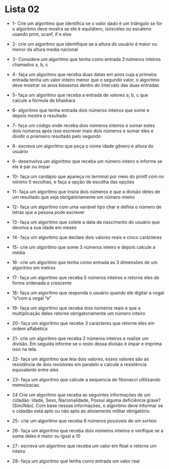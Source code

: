 # Lista 02
- 1- Crie um algoritmo que identifica se o valor dado é um triângulo se for o algoritmo deve mostra se ele é equilátero, isósceles ou escaleno usando print, scanf, if e else

- 2- crie um algoritmo que identifique se a altura do usuário é maior ou menor da altura media nacional

- 3- Considere um algoritmo que tenha como entrada 3 números inteiros chamados a, b, c

- 4- faça um algoritmo que receba duas datas em anos cuja a primeira entrada tenha um valor inteiro menor que o segundo valor, o algoritmo deve mostrar os anos bissextos dentro do intervalo das duas entradas

- 5- faça um algoritmo que receba a entrada de valores a, b, c que calcule a fórmula de bhaskara

- 6- algoritmo que tenha entrada dois números inteiros que some e depois mostre o resultado

- 7- faça um código onde receba dois números inteiros e somar estes dois números após isso escrever mais dois números e somar eles e dividir o priemeiro resultado pelo segundo

- 8- escreva um algoritmo que peça o nome idade gênero e altura do usuário

- 9- desenvolva um algoritmo que receba um número inteiro e informe se ele é par ou ímpar

- 10- faça um cardápio que apareça no terminal por meio do printf com no mínimo 5 escolhas, e faça a opção de escolha das opções

- 11- faça um algoritmo que insira dois números e que a divisão deles de um resultado que seja obrigatóriamente um número inteiro

- 12- faça um algoritmo com uma variável tipo char e defina o número de letras que a pessoa pode escrever

- 13- faça um algoritmo que colete a data de nascimento do usuário que devolva a sua idade em meses

- 14- faça um algoritmo que declare dois valores reais e cinco carácteres

- 15- crie um algoritmo que some 3 números inteiro e depois calcule a média

- 16- crie um algoritmo que tenha como entrada as 3 dimensões de um algoritmo em metros

- 17- faça um algoritmo que receba 5 números inteiros e retorne eles de forma ordenada e crescente

- 18- faça um algoritmo que responda o usuário quando ele digitar a vogal “o”com a vogal “e”

- 19- faça um algoritmo que receba dois números reais e que a multiplicação deles retorne obrigatoriamente um número inteiro

- 20- faça um algoritmo que recebe 3 carácteres que retorne eles em ordem alfabética

- 21- crie um algoritmo que receba 2 números inteiros e realize um divisão. Em seguida informe se o resto dessa divisão é ímpar e imprima isso na tela.

- 22- faça um algoritmo que leia dois valores, esses valores são as resistência de dois resistores em paralelo e calcule a resistência equivalente entre eles

- 23- faça um algoritmo que calcule a sequencia de fibonacci ultilizando memoizacao.

- 24 Crie um algoritmo que receba as seguintes informações de um cidadão: Idade, Sexo, Nacionalidade, Possui alguma deficiência grave? (Sim/Não). Com base nessas informações, o algoritmo deve informar se o cidadão está apto ou não apto ao alistamento militar obrigatório.

- 25- crie um algoritmo que receba 6 números possíveis de um sorteio

- 26- faça um algoritmo que receba dois números inteiros e verifique se a soma deles é maior ou igual a 10

- 27- escreva um algoritmo que receba um valor em float e retorne um inteiro

- 28- faça um algoritmo que tenha como entrada um valor real
